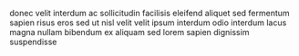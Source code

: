 donec velit interdum ac sollicitudin facilisis eleifend aliquet sed fermentum
sapien risus eros sed ut nisl velit velit ipsum interdum odio interdum lacus
magna nullam bibendum ex aliquam sed lorem sapien dignissim suspendisse